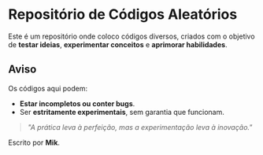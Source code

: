 # Repositório de Códigos Aleatórios

Este é um repositório onde coloco códigos diversos, criados com o objetivo de **testar ideias**, **experimentar conceitos** e **aprimorar habilidades**. 

## Aviso

Os códigos aqui podem:
- **Estar incompletos ou conter bugs**.
- Ser **estritamente experimentais**, sem garantia que funcionam.

> *"A prática leva à perfeição, mas a experimentação leva à inovação."*

Escrito por **Mik**.
